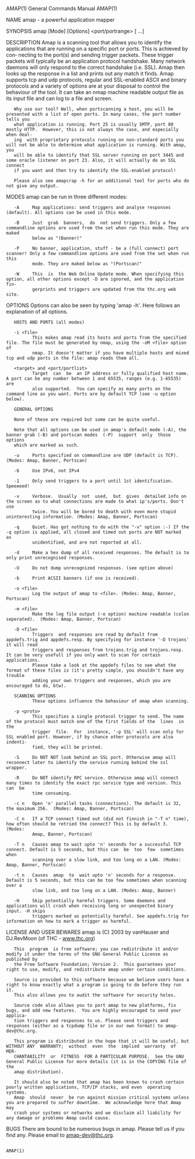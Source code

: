 AMAP(1)                                                       General Commands Manual                                                      AMAP(1)

NAME
       amap - a powerful application mapper

SYNOPSIS
       amap [Mode] [Options] <target> <port/portrange> [<port> ...]

DESCRIPTION
       Amap is a scanning tool that allows you to identify the applications that are running on a specific port or ports. This is achieved by con‐
       necting to the port(s) and sending trigger packets. These trigger packets will typically be an application protocol handshake. Many network
       daemons will only respond to the correct handshake (i.e. SSL). Amap then looks up the response in a list and prints out any match it finds.
       Amap supports tcp and udp protocols, regular and SSL-enabled ASCII and binary protocols and a variety of options are at  your  disposal  to
       control the behaviour of the tool. It can take an nmap machine readable output file as its input file and can log to a file and screen.

       Why use our tool? Well, when portscanning a host, you will be presented with a list of open ports. In many cases, the port number tells you
       what application is running. Port 25 is usually SMTP, port 80 mostly HTTP.  However, this is not always the case, and especially when deal‐
       ing  with proprietary protocols running on non-standard ports you will not be able to determine what application is running. With amap, you
       will be able to identify that SSL server running on port 3445 and some oracle listener on port 23. Also, it will actually do an SSL connect
       if you want and then try to identify the SSL-enabled protocol!

       Please also see amapcrap -h for an additional tool for ports who do not give any output.

MODES
       amap can be run in three different modes:

       -A     Map applications: send triggers and analyse responses (default). All options can be used in this mode.

       -B     Just  grab  banners,  do  not send triggers. Only a few commandline options are used from the set when run this mode. They are maked
              below as "(Banner)"

       -P     No banner, application, stuff - be a (full connect) port scanner! Only a few commandline options are used from the set when run this
              mode. They are maked below as "(Portscan)"

       -W     This  is  the Web Online Update mode. When specifying this option, all other options except -D are ignored, and the application fin‐
              gerprints and triggers are updated from the thc.org web site.

OPTIONS
       Options can also be seen by typing 'amap -h'. Here follows an explanation of all options.

       HOSTS AND PORTS (all modes)

       -i <file>
              This makes amap read its hosts and ports from the specified file. The file must be generated by nmap, using the -oM <file> option of
              nmap. It doesn't matter if you have multiple hosts and mixed tcp and udp ports in the file: amap reads them all.

       <target> and <port/portlist>
              Target  can  be  an IP address or fully qualified host name. A port can be any number between 1 and 65535, ranges (e.g. 1-65535) are
              also supported.  You can specify as many ports on the command line as you want. Ports are by default TCP (see -u option below).

       GENERAL OPTIONS

       None of these are required but some can be quite useful.

       Note that all options can be used in amap's default mode (-A), the banner grab (-B) and portscan modes  (-P)  support  only  those  options
       which are marked as such.

       -u     Ports specified on commandline are UDP (default is TCP). (Modes: Amap, Banner, Portscan)

       -6     Use IPv6, not IPv4

       -1     Only send triggers to a port until 1st identification. Speeeeed!

       -v     Verbose.  Usually  not  used,  but  gives  detailed info on the screen as to what connections are made to what ip's/ports. Don't use
              twice. You will be bored to death with even more stupid uninteresting information. (Modes: Amap, Banner, Portscan)

       -q     Quiet. Has got nothing to do with the "-v" option :-) If the -q option is applied, all closed and timed out ports are NOT marked  as
              unidentified, and are not reported at all.

       -d     Make a hex dump of all received responses. The default is to only print unrecognised responses.

       -U     Do not dump unrecognized responses. (see option above)

       -b     Print ACSII banners (if one is received).

       -o <file>
              Log the output of amap to <file>. (Modes: Amap, Banner, Portscan)

       -m <file>
              Make the log file output (-o option) machine readable (colon seperated).  (Modes: Amap, Banner, Portscan)

       -D <file>
              Triggers  and responses are read by default from appdefs.trig and appdefs.resp. By specifying for instance '-D trojans' it will read
              triggers and responses from trojans.trig and trojans.resp. It can be very usefull if you only want to scan for certain applications.
              Please take a look at the appdefs files to see what the format of these files is (it's pretty simple, you shouldn't have any trouble
              adding your own triggers and responses, which you are encouraged to do, btw).

       SCANNING OPTIONS
              These options influence the behaviour of amap when scanning.

       -p <proto>
              This specifies a single protocol trigger to send. The name of the protocol must match one of the first fields of the  lines  in  the
              trigger  file.  For  instance, '-p SSL' will scan only for SSL enabled port. However, if by chance other protocols are also indenti‐
              fied, they will be printed.

       -S     Do NOT NOT look behind an SSL port. Otherwise amap will reconnect later to identify the service running behind the ssl wrapper.

       -R     Do NOT identify RPC service. Otherwise amap will connect many times to identify the exact rpc service type and version. This can  be
              time consuming.

       -c n   Open 'n' parallel tasks (connections). The default is 32, the maximum 256.  (Modes: Amap, Banner, Portscan)

       -C n   If a TCP connect timed out (did not finnish in "-T n" time), how often should be retried the connect? This is by default 3.  (Modes:
              Amap, Banner, Portscan)

       -T n   Causes amap to wait upto 'n' seconds for a successful TCP connect. Default is 5 seconds, but this can  be  too  few  sometimes  when
              scanning over a slow link, and too long on a LAN. (Modes: Amap, Banner, Portscan)

       -t n   Causes  amap  to  wait upto 'n' seconds for a response. Default is 5 seconds, but this can be too few sometimes when scanning over a
              slow link, and too long on a LAN. (Modes: Amap, Banner)

       -H     Skip potentially harmful triggers. Some daemons and applications will crash when receiving long or unexpected binary input. -H skips
              triggers marked as potentially harmful. See appdefs.trig for information on how to mark a trigger as harmful.

LICENSE AND USER BEWARES
       amap is (C) 2003 by vanHauser and DJ.RevMoon (of THC - www.thc.org)

       This  program  is free software; you can redistribute it and/or modify it under the terms of the GNU General Public License as published by
       the Free Software Foundation; Version 2.  This guarantees your right to use, modify, and redistribute amap under certain conditions.

       Source is provided to this software because we believe users have a right to know exactly what a program is going to do before they run it.
       This also allows you to audit the software for security holes.

       Source code also allows you to port amap to new platforms, fix bugs, and add new features.  You are highly encouraged to send your applica‐
       tion triggers and responses to us. Please send triggers and responses (either as a tcpdump file or in our own format) to amap-dev@thc.org.

       This program is distributed in the hope that it will be useful, but WITHOUT ANY  WARRANTY;  without  even  the  implied  warranty  of  MER‐
       CHANTABILITY  or  FITNESS  FOR A PARTICULAR PURPOSE.  See the GNU General Public License for more details (it is in the COPYING file of the
       amap distribution).

       It should also be noted that amap has been known to crash certain poorly written applications, TCP/IP stacks, and even  operating  systems.
       Amap  should  never  be run against mission critical systems unless you are prepared to suffer downtime.  We acknowledge here that Amap may
       crash your systems or networks and we disclaim all liability for any damage or problems Amap could cause.

BUGS
       There are bound to be numerous bugs in amap. Please tell us if you find any.  Please email to amap-dev@thc.org.

                                                                                                                                           AMAP(1)
